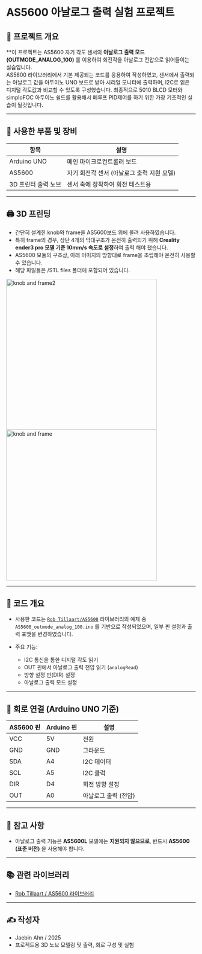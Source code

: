 # AS5600 아날로그 출력 실험 프로젝트

## 📌 프로젝트 개요

**이 프로젝트는 AS5600 자기 각도 센서의 **아날로그 출력 모드(OUTMODE_ANALOG_100)** 를 이용하여 회전각을 아날로그 전압으로 읽어들이는 실습입니다.  
AS5600 라이브러리에서 기본 제공되는 코드를 응용하여 작성하였고, 센서에서 출력되는 아날로그 값을 아두이노 UNO 보드로 받아 시리얼 모니터에 출력하며, I2C로 읽은 디지털 각도값과 비교할 수 있도록 구성했습니다.
최종적으로 5010 BLCD 모터와 simploFOC 아두이노 쉴드를 활용해서 폐루프 PID제어를 하기 위한 가장 기초적인 실습이 될것입니다.

---

## 🔧 사용한 부품 및 장비

| 항목 | 설명 |
|------|------|
| Arduino UNO | 메인 마이크로컨트롤러 보드 |
| AS5600 | 자기 회전각 센서 (아날로그 출력 지원 모델) |
| 3D 프린터 출력 노브 | 센서 축에 장착하여 회전 테스트용 |

---

## 🖨️ 3D 프린팅
- 간단히 설계한 knob와 frame을 AS5600보드 위에 올려 사용하였습니다.
- 특히 frame의 경우, 상단 4개의 막대구조가 온전히 출력되기 위해 **Creality ender3 pro 모델 기준 10mm/s 속도로 설정**하여 출력 해야 했습니다.
- AS5600 모듈의 구조상, 아래 이미지의 방향대로 frame을 조립해야 온전히 사용할 수 있습니다.
- 해당 파일들은 /STL files 폴더에 포함되어 있습니다.

<img width="400" alt="knob and frame2" src="https://github.com/user-attachments/assets/84f04b14-d0b2-4f64-9444-f1211907799b" /> 
<img width="400" alt="knob and frame" src="https://github.com/user-attachments/assets/77b0af62-828c-450d-bcbc-55836e7a4b0a" />


---

## 📁 코드 개요

- 사용한 코드는 [`Rob Tillaart/AS5600`](https://github.com/RobTillaart/AS5600) 라이브러리의 예제 중  
  `AS5600_outmode_analog_100.ino` 를 기반으로 작성되었으며, 일부 핀 설정과 출력 포맷을 변경하였습니다.

- 주요 기능:
  - I2C 통신을 통한 디지털 각도 읽기
  - OUT 핀에서 아날로그 출력 전압 읽기 (`analogRead`)
  - 방향 설정 핀(DIR) 설정
  - 아날로그 출력 모드 설정

---

## 🔌 회로 연결 (Arduino UNO 기준)

| AS5600 핀 | Arduino 핀 | 설명 |
|-----------|-------------|------|
| VCC       | 5V          | 전원 |
| GND       | GND         | 그라운드 |
| SDA       | A4          | I2C 데이터 |
| SCL       | A5          | I2C 클럭 |
| DIR       | D4          | 회전 방향 설정 |
| OUT       | A0          | 아날로그 출력 (전압) |

---

## 📝 참고 사항

- 아날로그 출력 기능은 **AS5600L** 모델에는 **지원되지 않으므로**, 반드시 **AS5600 (표준 버전)** 을 사용해야 합니다.


---

## 📚 관련 라이브러리

- [Rob Tillaart / AS5600 라이브러리](https://github.com/RobTillaart/AS5600)

---

## ✍️ 작성자

- Jaebin Ahn / 2025  
- 프로젝트용 3D 노브 모델링 및 출력, 회로 구성 및 실험
